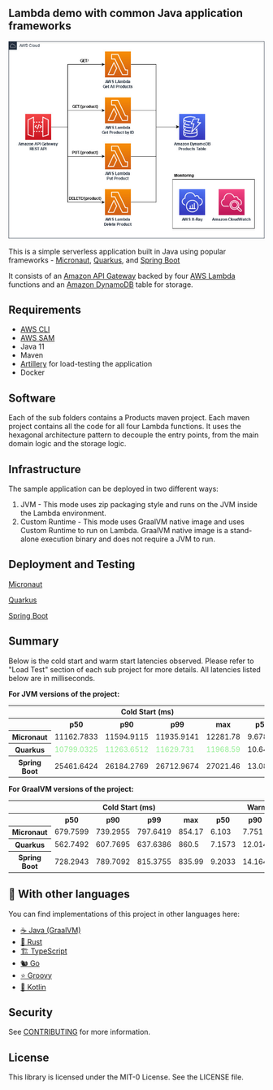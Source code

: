 ## Lambda demo with common Java application frameworks

<p align="center">
  <img src="imgs/diagram.jpg" alt="Architecture diagram"/>
</p>

This is a simple serverless application built in Java using popular frameworks - [Micronaut](https://micronaut.io/), [Quarkus](https://quarkus.io/), and [Spring Boot](https://spring.io/projects/spring-boot)

It consists of an [Amazon API Gateway](https://aws.amazon.com/api-gateway/) backed by four [AWS Lambda](https://aws.amazon.com/lambda/)
functions and an [Amazon DynamoDB](https://aws.amazon.com/dynamodb/) table for storage.

## Requirements

- [AWS CLI](https://aws.amazon.com/cli/)
- [AWS SAM](https://aws.amazon.com/serverless/sam/)
- Java 11
- Maven
- [Artillery](https://www.artillery.io/) for load-testing the application
- Docker

## Software

Each of the sub folders contains a Products maven project. Each maven project contains all the code for all four
Lambda functions. It uses the hexagonal architecture pattern to decouple the entry points, from the main domain logic
and the storage logic.

## Infrastructure

The sample application can be deployed in two different ways:
1. JVM - This mode uses zip packaging style and runs on the JVM inside the Lambda environment.
2. Custom Runtime - This mode uses GraalVM native image and uses Custom Runtime to run on Lambda. 
   GraalVM native image is a stand-alone execution binary and does not require a JVM to run.

## Deployment and Testing

[Micronaut](micronaut)

[Quarkus](quarkus)

[Spring Boot](springboot)

## Summary

Below is the cold start and warm start latencies observed. Please refer to "Load Test" section of each sub project for more details.
All latencies listed below are in milliseconds.

**For JVM versions of the project:**

<table class="table-bordered">
        <tr>
            <th colspan="1" style="horizontal-align : middle;text-align:center;"></th>
            <th colspan="4" style="horizontal-align : middle;text-align:center;">Cold Start (ms)</th>
            <th colspan="4" style="horizontal-align : middle;text-align:center;">Warm Start (ms)</th>           
        </tr>
        <tr>
            <th></th>
            <th scope="col">p50</th>
            <th scope="col">p90</th>
            <th scope="col">p99</th>
            <th scope="col">max</th>
            <th scope="col">p50</th>
            <th scope="col">p90</th>
            <th scope="col">p99</th>
            <th scope="col">max</th>
        </tr>        
        <tr>
            <th>Micronaut</th>
            <td>11162.7833</td>
            <td>11594.9115</td>
            <td>11935.9141</td>
            <td>12281.78</td>
            <td>9.6783</td>
            <td>29.4008</td>
            <td>89.314</td>
            <td>1012.22</td>
        </tr>
        <tr>
            <th>Quarkus</th>
            <td style="color: lightgreen;">10799.0325</td>
            <td style="color: lightgreen;">11263.6512</td>
            <td style="color: lightgreen;">11629.731</td>
            <td style="color: lightgreen;">11968.59</td>
            <td>10.6454</td>
            <td>28.4821</td>
            <td>77.4241</td>
            <td>861.7</td>
        </tr>
        <tr>
            <th>Spring Boot</th>
            <td>25461.6424</td>
            <td>26184.2769</td>
            <td>26712.9674</td>
            <td>27021.46</td>
            <td>13.0852</td>
            <td>46.5883</td>
            <td>207.1504</td>
            <td>824.41</td>
        </tr>
</table>
    
**For GraalVM versions of the project:**

<table class="table-bordered">
        <tr>
            <th colspan="1" style="horizontal-align : middle;text-align:center;"></th>
            <th colspan="4" style="horizontal-align : middle;text-align:center;">Cold Start (ms)</th>
            <th colspan="4" style="horizontal-align : middle;text-align:center;">Warm Start (ms)</th>           
        </tr>
        <tr>
            <th></th>
            <th scope="col">p50</th>
            <th scope="col">p90</th>
            <th scope="col">p99</th>
            <th scope="col">max</th>
            <th scope="col">p50</th>
            <th scope="col">p90</th>
            <th scope="col">p99</th>
            <th scope="col">max</th>
        </tr>        
        <tr>
            <th>Micronaut</th>
            <td>679.7599</td>
            <td>739.2955</td>
            <td>797.6419</td>
            <td>854.17</td>
            <td>6.103</td>
            <td>7.751</td>
            <td>14.0895</td>
            <td>215.02</td>
        </tr>
        <tr>
            <th>Quarkus</th>
            <td>562.7492</td>
            <td>607.7695</td>
            <td>637.6386</td>
            <td>860.5</td>
            <td>7.1573</td>
            <td>12.014</td>
            <td>18.4737</td>
            <td>245.18</td>
        </tr>
        <tr>
            <th>Spring Boot</th>
            <td>728.2943</td>
            <td>789.7092</td>
            <td>815.3755</td>
            <td>835.99</td>
            <td>9.2033</td>
            <td>14.164</td>
            <td>24.27934</td>
            <td>304.35</td>
        </tr>
</table>



## 👀 With other languages

You can find implementations of this project in other languages here:

* [☕ Java (GraalVM)](https://github.com/aws-samples/serverless-graalvm-demo)
* [🦀 Rust](https://github.com/aws-samples/serverless-rust-demo)
* [🏗️ TypeScript](https://github.com/aws-samples/serverless-typescript-demo)
* [🐿️ Go](https://github.com/aws-samples/serverless-go-demo)
* [⭐ Groovy](https://github.com/aws-samples/serverless-groovy-demo)
* [🤖 Kotlin](https://github.com/aws-samples/serverless-kotlin-demo)

## Security

See [CONTRIBUTING](CONTRIBUTING.md#security-issue-notifications) for more information.

## License

This library is licensed under the MIT-0 License. See the LICENSE file.

